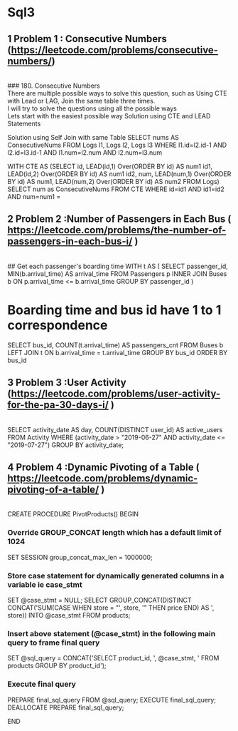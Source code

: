 # Sql3

## 1 Problem 1 : Consecutive Numbers	(https://leetcode.com/problems/consecutive-numbers/)
<br>
### 180. Consecutive Numbers
<br>
There are multiple possible ways to solve this question, such as Using CTE with Lead or LAG, Join the same table three times. <br> I will try to solve the questions using all the possible ways <br>
Lets start with the easiest possible way
Solution using CTE and LEAD Statements

Solution using Self Join with same Table
SELECT nums AS ConsecutiveNums FROM Logs l1, Logs l2, Logs l3
WHERE l1.id=l2.id-1 AND l2.id=l3.id-1 AND l1.num=l2.num AND l2.num=l3.num

WITH CTE AS (SELECT id,
                        LEAD(id,1) Over(ORDER BY id) AS num1 id1,
                        LEAD(id,2) Over(ORDER BY id) AS num1 id2,
                        num, 
                        LEAD(num,1) Over(ORDER BY id) AS num1,
                        LEAD(num,2) Over(ORDER BY id) AS num2
            FROM Logs)
SELECT num as ConsecutiveNums 
FROM CTE WHERE id=id1 AND id1=id2 AND num=num1 =

## 2 Problem 2 :Number of Passengers in Each Bus 	(	https://leetcode.com/problems/the-number-of-passengers-in-each-bus-i/ )
<br>
## Get each passenger's boarding time
WITH t AS
(
    SELECT passenger_id, MIN(b.arrival_time) AS arrival_time
    FROM Passengers p
    INNER JOIN Buses b
    ON p.arrival_time <= b.arrival_time
    GROUP BY passenger_id
)

# Boarding time and bus id have 1 to 1 correspondence
SELECT bus_id, COUNT(t.arrival_time) AS passengers_cnt
FROM Buses b
LEFT JOIN t
ON b.arrival_time = t.arrival_time
GROUP BY bus_id
ORDER BY bus_id


## 3 Problem 3 :User Activity		(https://leetcode.com/problems/user-activity-for-the-pa-30-days-i/ )
<br>
SELECT activity_date AS day, COUNT(DISTINCT user_id) AS active_users
FROM Activity
WHERE (activity_date > "2019-06-27" AND activity_date <= "2019-07-27")
GROUP BY activity_date;

## 4 Problem 4 :Dynamic Pivoting of a Table	(	https://leetcode.com/problems/dynamic-pivoting-of-a-table/ )
<br>
CREATE PROCEDURE PivotProducts()
BEGIN

### Override GROUP_CONCAT length which has a default limit of 1024
SET SESSION group_concat_max_len = 1000000;

### Store case statement for dynamically generated columns in a variable ie case_stmt
SET @case_stmt = NULL;
SELECT GROUP_CONCAT(DISTINCT CONCAT('SUM(CASE WHEN store = "', store, '" THEN price END) AS ', store))
INTO @case_stmt
FROM products;
 
### Insert above statement (@case_stmt) in the following main query to frame final query 
SET @sql_query = CONCAT('SELECT product_id, ', @case_stmt, ' FROM products GROUP BY product_id');

### Execute final query
PREPARE final_sql_query FROM @sql_query;
EXECUTE final_sql_query;
DEALLOCATE PREPARE final_sql_query;

END
